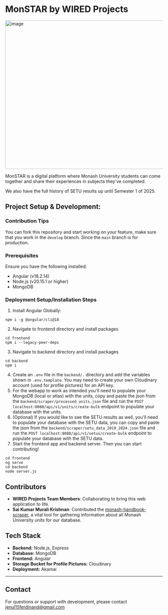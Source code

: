 # MonSTAR by WIRED Projects
<img width="1381" height="475" alt="image" src="https://github.com/user-attachments/assets/6281a492-2d9b-4a31-89c5-fd6da285f884" />

MonSTAR is a digital platform where Monash University students can come together and share their experiences in subjects they've completed.

We also have the full history of SETU results up until Semester 1 of 2025.

## Project Setup & Development:
### Contribution Tips
You can fork this repository and start working on your feature, make sure that you work in the `develop` branch. Since the `main` branch is for production.

### Prerequisites
Ensure you have the following installed:
- Angular (v18.2.14)
- Node.js (v20.15.1 or higher)
- MongoDB

### Deployment Setup/Installation Steps
1. Install Angular Globally:
```shell
npm i -g @angular/cli@18
```
2. Navigate to frontend directory and install packages
```shell
cd frontend
npm i --legacy-peer-deps
```
3. Navigate to backend directory and install packages
```shell
cd backend
npm i
```
4. Create an `.env` file in the `backend/.` directory and add the variables shown in `.env.template`. You may need to create your own Cloudinary account (used for profile pictures) for an API key.
5. For the webapp to work as intended you'll need to populate your MongoDB (local or atlas) with the units, copy and paste the json from the `backend/scraper/processed_units.json` file and run the `POST localhost:8080/api/v1/units/create-bulk` endpoint to populate your database with the units.
6. (Optional) If you would like to see the SETU results as well, you'll need to populate your database with the SETU data, you can copy and paste the json from the `backend/scraper/setu_data_2019_2024.json` file and run the `POST localhost:8080/api/v1/setus/create-bulk` endpoint to populate your database with the SETU data.
5. Start the frontend app and backend server. Then you can start contributing!
```
cd frontend
ng serve
cd backend
node server.js
```

## Contributors
- **WIRED Projects Team Members**: Collaborating to bring this web application to life.
- **Sai Kumar Murali Krishnan**: Contributed the [monash-handbook-scraper](https://github.com/saikumarmk/monash-handbook-scraper), a vital tool for gathering information about all Monash University units for our database. 

## Tech Stack
- **Backend:** Node.js, Express
- **Database:** MongoDB
- **Frontend:** Angular
- **Storage Bucket for Profile Pictures:** Cloudinary
- **Deployment:** Akamai

---

## Contact
For questions or support with development, please contact jenul15ferdinand@gmail.com

